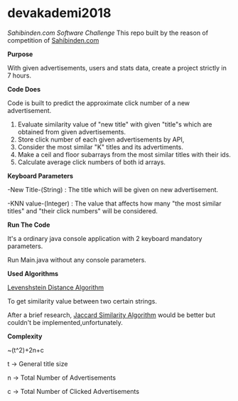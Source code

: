 # devakademi2018
*Sahibinden.com Software Challenge*
This repo built by the reason of competition of [Sahibinden.com](Sahibinden.com)

**Purpose**

With given advertisements, users and stats data, create a project strictly in 7 hours.

**Code Does**

Code is built to predict the approximate click number of a new advertisement.
1. Evaluate similarity value of "new title" with given "title"s which are obtained from given advertisements. 
2. Store click number of each given advertisements by API,
3. Consider the most similar "K" titles and its advertiments.
4. Make a ceil and floor subarrays from the most similar titles with their ids.
5. Calculate average click numbers of both id arrays.

**Keyboard Parameters**

-New Title-(String)  : The title which will be given on new advertisement.

-KNN value-(Integer) : The value that affects how many "the most similar titles" and "their click numbers" will be considered.

**Run The Code**

It's a ordinary java console application with 2 keyboard mandatory parameters.

Run Main.java without any console parameters.

**Used Algorithms**

[Levenshstein Distance Algorithm](http://www.wikizeroo.com/index.php?q=aHR0cHM6Ly9lbi53aWtpcGVkaWEub3JnL3dpa2kvTGV2ZW5zaHRlaW5fZGlzdGFuY2U)

To get similarity value between two certain strings.

After a brief research, [Jaccard Similarity Algorithm](http://www.wikizeroo.com/index.php?q=aHR0cHM6Ly9lbi53aWtpcGVkaWEub3JnL3dpa2kvSmFjY2FyZF9pbmRleA) would be better but couldn't be implemented,unfortunately.

**Complexity**
  
  ~(t^2)+2n+c

t -> General title size

n -> Total Number of Advertisements

c -> Total Number of Clicked Advertisements


